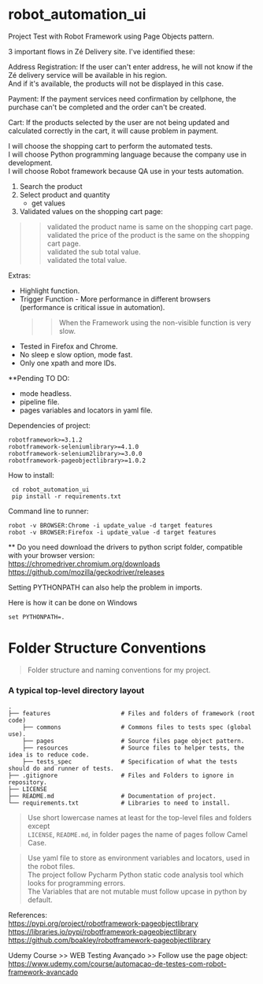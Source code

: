 # robot_automation_ui

Project Test with Robot Framework using Page Objects pattern.

3 important flows in Zé Delivery site. I've identified these:

Address Registration: If the user can't enter address, he will not know if the Zé delivery service will be available in his region.   
And if it's available, the products will not be displayed in this case.  

Payment: If the payment services need confirmation by cellphone, the purchase can't be completed and the order can't be created.  

Cart: If the products selected by the user are not being updated and calculated correctly in the cart, it will cause problem in payment.  

I will choose the shopping cart to perform the automated tests.  
I will choose Python programming language because the company use in development.  
I will choose Robot framework because QA use in your tests automation.  

1. Search the product
2. Select product and quantity 
    - get values
3. Validated values on the shopping cart page:  
>> validated the product name is same on the shopping cart page.  
>> validated the price of the product is the same on the shopping cart page.  
>> validated the sub total value.  
>> validated the total value.     

Extras:  
- Highlight function.  
- Trigger Function - More performance in different browsers (performance is critical issue in automation).   
    >> When the Framework using the non-visible function is very slow.  
- Tested in Firefox and Chrome.  
- No sleep e slow option, mode fast.  
- Only one xpath and more IDs.  

**Pending TO DO: 
- mode headless.
- pipeline file.
- pages variables and locators in yaml file.

Dependencies of project:
```
robotframework>=3.1.2
robotframework-seleniumlibrary>=4.1.0
robotframework-selenium2library>=3.0.0
robotframework-pageobjectlibrary>=1.0.2
```

How to install:
```
 cd robot_automation_ui   
 pip install -r requirements.txt
```

Command line to runner:
```
robot -v BROWSER:Chrome -i update_value -d target features
robot -v BROWSER:Firefox -i update_value -d target features
```

** Do you need download the drivers to python script folder, compatible with your browser version:  
https://chromedriver.chromium.org/downloads  
https://github.com/mozilla/geckodriver/releases  

Setting PYTHONPATH can also help the problem in imports.

Here is how it can be done on Windows
```
set PYTHONPATH=.
```

Folder Structure Conventions
============================

> Folder structure and naming conventions for my project.

### A typical top-level directory layout
    .
    ├── features                    # Files and folders of framework (root code)
        ├── commons                 # Commons files to tests spec (global use).
        ├── pages                   # Source files page object pattern.
        ├── resources               # Source files to helper tests, the idea is to reduce code.
        ├── tests_spec              # Specification of what the tests should do and runner of tests.
    ├── .gitignore                  # Files and Folders to ignore in repository.
    ├── LICENSE
    ├── README.md                   # Documentation of project.
    └── requirements.txt            # Libraries to need to install.

> Use short lowercase names at least for the top-level files and folders except  
> `LICENSE`, `README.md`, in folder pages the name of pages follow Camel Case.  

> Use yaml file to store as environment variables and locators, used in the robot files.  
> The project follow Pycharm Python static code analysis tool which looks for programming errors.  
> The Variables that are not mutable must follow upcase in python by default.  

References:  
https://pypi.org/project/robotframework-pageobjectlibrary    
https://libraries.io/pypi/robotframework-pageobjectlibrary  
https://github.com/boakley/robotframework-pageobjectlibrary  

Udemy Course >> WEB Testing Avançado >> Follow use the page object:  
https://www.udemy.com/course/automacao-de-testes-com-robot-framework-avancado  

